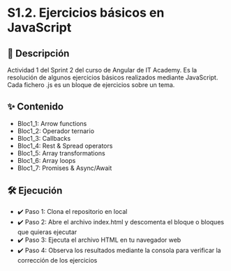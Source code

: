 # S1.2. Ejercicios básicos en JavaScript
## **📄 Descripción**
Actividad 1 del Sprint 2 del curso de Angular de IT Academy. Es la resolución de algunos ejercicios básicos realizados mediante JavaScript. Cada fichero .js es un bloque de ejercicios sobre un tema.

## **✨ Contenido**
* Bloc1_1: Arrow functions
* Bloc1_2: Operador ternario
* Bloc1_3: Callbacks
* Bloc1_4: Rest & Spread operators
* Bloc1_5: Array transformations
* Bloc1_6: Array loops
* Bloc1_7: Promises & Async/Await


## **🛠️ Ejecución**
* ✔️ Paso 1: Clona el repositorio en local
* ✔️ Paso 2: Abre el archivo index.html y descomenta el bloque o bloques que quieras ejecutar
* ✔️ Paso 3: Ejecuta el archivo HTML en tu navegador web
* ✔️ Paso 4: Observa los resultados mediante la consola para verificar la corrección de los ejercicios
